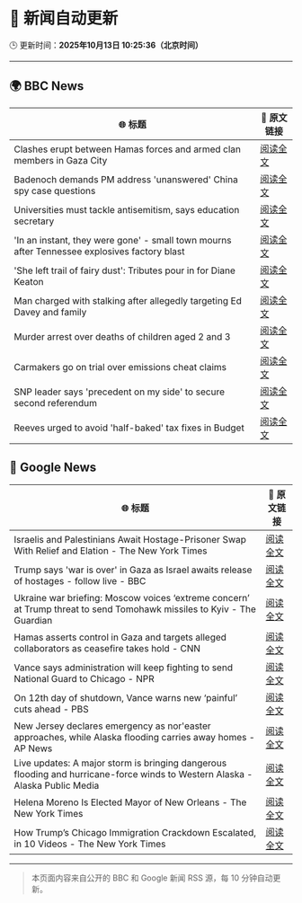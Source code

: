 # 🧠 新闻自动更新

🕒 更新时间：**2025年10月13日 10:25:36（北京时间）**

---

## 🌍 BBC News

| 🌐 标题 | 🔗 原文链接 |
|--------|-------------|
| Clashes erupt between Hamas forces and armed clan members in Gaza City | [阅读全文](https://www.bbc.com/news/articles/cg5e551j593o?at_medium=RSS&at_campaign=rss) |
| Badenoch demands PM address 'unanswered' China spy case questions | [阅读全文](https://www.bbc.com/news/articles/cg424d712q7o?at_medium=RSS&at_campaign=rss) |
| Universities must tackle antisemitism, says education secretary | [阅读全文](https://www.bbc.com/news/articles/cly9y7gg6eqo?at_medium=RSS&at_campaign=rss) |
| 'In an instant, they were gone' - small town mourns after Tennessee explosives factory blast | [阅读全文](https://www.bbc.com/news/articles/cwy8y0rnw2eo?at_medium=RSS&at_campaign=rss) |
| 'She left trail of fairy dust': Tributes pour in for Diane Keaton | [阅读全文](https://www.bbc.com/news/articles/cr5q5rp4r64o?at_medium=RSS&at_campaign=rss) |
| Man charged with stalking after allegedly targeting Ed Davey and family | [阅读全文](https://www.bbc.com/news/articles/c77d702znm4o?at_medium=RSS&at_campaign=rss) |
| Murder arrest over deaths of children aged 2 and 3 | [阅读全文](https://www.bbc.com/news/articles/c78n8y3mlxko?at_medium=RSS&at_campaign=rss) |
| Carmakers go on trial over emissions cheat claims | [阅读全文](https://www.bbc.com/news/articles/cjr5epw8dweo?at_medium=RSS&at_campaign=rss) |
| SNP leader says 'precedent on my side' to secure second referendum | [阅读全文](https://www.bbc.com/news/articles/cg424dk03x9o?at_medium=RSS&at_campaign=rss) |
| Reeves urged to avoid 'half-baked' tax fixes in Budget | [阅读全文](https://www.bbc.com/news/articles/cx2n08n15w2o?at_medium=RSS&at_campaign=rss) |

## 📰 Google News

| 🌐 标题 | 🔗 原文链接 |
|--------|-------------|
| Israelis and Palestinians Await Hostage-Prisoner Swap With Relief and Elation - The New York Times | [阅读全文](https://news.google.com/rss/articles/CBMingFBVV95cUxOdldMVFkteVBTdWsyZl8tWFlwTUt6OWhZQlNtQUtBSzZCOE9pRWNIZlNWaFNUVkdDc1ZlT3JCWGhYNUdjV2ZEQ1IwYWdXa3RuWkVXZUVWb3paSGNDaXlxal82TWItLS05Uk9uYW1GZ2FMUmc4VnVzeGZ5NHdqeDFVdlREQ0RWZW84YUt0YjlZN3F1TDdUczZ1YTE2VlhCUQ?oc=5) |
| Trump says 'war is over' in Gaza as Israel awaits release of hostages - follow live - BBC | [阅读全文](https://news.google.com/rss/articles/CBMiVEFVX3lxTE9rTjdUSkdTck1KYWptSE13N1dHY3Vfd0FlYXJPdlJiWUs4d2ZyOFdPSFJDN0VySldsX2liZF9yLV9vVGVFLU9wcFpSRkNPSVhrNE02cQ?oc=5) |
| Ukraine war briefing: Moscow voices ‘extreme concern’ at Trump threat to send Tomohawk missiles to Kyiv - The Guardian | [阅读全文](https://news.google.com/rss/articles/CBMi3wFBVV95cUxPVXVfVVJOeUh5S29CVzZsdWY5M01penU2dkkwbnV1UVFFYVpCN0NZSUNnamJ6NnlFT2gyMjNxM2owRTR1bmxVX2xJM21Lbmt3c1l5SUQxdmdTWEFyc0hxdGd4VWRUNGxwZ3BDcU5CTk43cWNEbWw1WVFDUWU4cXpuYy05TUgyeWFWNXk0a0c2SHMyNVpLY29UdTFpclhPLURzVERSX1F6d1ZMOXBoanVIZmZvVTcxd2JJTTJsZUdJcWJlZF9ZQ0pITERzWFFId3Q5UXZ3LU9Icm1IZW94WXBj?oc=5) |
| Hamas asserts control in Gaza and targets alleged collaborators as ceasefire takes hold - CNN | [阅读全文](https://news.google.com/rss/articles/CBMiekFVX3lxTE9sajdCM2VXVGhKTUN2UWtsZlMtN1NfWkJ1Tm11elVydUdCZkNJMk51aXY4ZkJneFFzQXhYRWxiMXRjOGdkWnFTVnZCeTkyTWhhMnkxZnZyTHRvN3JpSEM4Mkt4NFpkX0JCREpEY0l0ZDRWWmhiaGRUWnRB?oc=5) |
| Vance says administration will keep fighting to send National Guard to Chicago - NPR | [阅读全文](https://news.google.com/rss/articles/CBMiqwFBVV95cUxON0R2d0VkNmFSeGRvc2lqb3ZBSlhQcU5ycU84NWM4SFBKV1RzNE5zUi1PVDA2M2piWVhoQ3Y4MXF2al9NQmpUYm5WSXBaaHF4RmFMNW9HMmJwcnp2bEpNM0dYTm1pUzB6YWlISnZxVGQyZms1OHhOYktoXzJyTUhOV2tpUlhac29WWFBSNVNPcmdHdVQ2d1ktT1NkM29tSGFXcThJWWI4bUppUmM?oc=5) |
| On 12th day of shutdown, Vance warns new ‘painful’ cuts ahead - PBS | [阅读全文](https://news.google.com/rss/articles/CBMinAFBVV95cUxQTVhCb21wcUdOUXoxb2lrbURKY3JzNG1YTXI0MWlHbjAtVUtNNlR5akhSaXpEYm5LdU5OSzQ1NHdERHV5Vnh2NnZFY2hJNXhxcFoxNk1jNzQzMWpuMHRGeTE1UHRWY1E1QTQyUkc2dVFZYkZOcVRRRkkxSmRTQUl6Sl93SDRyZDNfd1BCenBieXNrSTRIYUlwYlZaMmE?oc=5) |
| New Jersey declares emergency as nor'easter approaches, while Alaska flooding carries away homes - AP News | [阅读全文](https://news.google.com/rss/articles/CBMiqgFBVV95cUxNMi1jYmVqSG9PQy02Vk5nTS1vdzFEd1ZnVmRvTkl1ZGRyLUVaNzRPenBnMDVKOWhrblhUSzFLT1Uxa2dJZUw4STRKTHR1NkNzNzY0X3NqNkJZOGRZZDhyMFZIeWduZlNvUHpQbTRyUVp5UTY0eGhnc0hVMzZkM0NjeERWVklPR3VsRHUzWVFfVVNEVE5WRk9TQ0JIRTgyb001OGR6TC0xZmt6QQ?oc=5) |
| Live updates: A major storm is bringing dangerous flooding and hurricane-force winds to Western Alaska - Alaska Public Media | [阅读全文](https://news.google.com/rss/articles/CBMi7AFBVV95cUxOUVoxcTExbzlfT1NiZ2kzZjdtUE1ueHVIY2NTT1pwYk1YcGpCYW8waGg4NnhMbnNMS1BZUkwzSGhtaHlNOV9xZ1k0cEJiRWs4YTRMUHV4c29WSjRWU3h5UWJxR3ZwcmNJQV9tbzc1SlViWTNQSk9PYUNnLWhFbTZ6UHBJdDR4cDhlSXFST3BFRE9CQy1jc0FTdzM3d0pLVy1LaW8xR3MtV1FuRnJQT1FsSllRaUYtMnkybGlEQUVDdWp4MDl3N0hrckhwd1AtV0pFcnBuZmJQTC1TamZ5U2V5WHgzT0JlWmQ4R1ZOVg?oc=5) |
| Helena Moreno Is Elected Mayor of New Orleans - The New York Times | [阅读全文](https://news.google.com/rss/articles/CBMiigFBVV95cUxPeDluMm1JaDQ0Tnp4aFFkZmF6MURDckkzYnlCUzdhSGdUOUU3d0JadTl4bThoTWdIbERsZURrZU5aRGJpTk9EM2V3RlE4Z19RNHZJakZ0MVVLRkVsd1U3U05hVUw2SHd4SDZlZWZaQ3l4YjhNTDBDR0hMYVpSeWpaa19SYkdYanl6WFE?oc=5) |
| How Trump’s Chicago Immigration Crackdown Escalated, in 10 Videos - The New York Times | [阅读全文](https://news.google.com/rss/articles/CBMihgFBVV95cUxQX0xCNVN1clRKc1dxa29XQloxVk12NzZ1djhSVWVZN3M1TDN5andOV0kwOGdhUGdpeUVQai15OXNOTjl3ZjFsNVNKNFRGM092NzVyUWY1LVZlQmhZbEVDSjVvVUF2Z2ZzZmtOREVSN2g3V0FLb1BEZGFlYWZTR0xVZnJFWlY4Zw?oc=5) |

---
> 本页面内容来自公开的 BBC 和 Google 新闻 RSS 源，每 10 分钟自动更新。